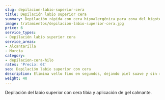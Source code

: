 ```yaml
---
slug: depilacion-labio-superior-cera
title: Depilación labio superior cera
summary: Depilación rápida con cera hipoalergénica para zona del bigote.
image: tratamientos/depilacion-labio-superior-cera.jpg
price: 6
service_types:
- Depilación labio superior cera
service_areas:
- Alcantarilla
- Murcia
category:
- depilacion-cera-hilo
rates: 'Precio: 6€'
seo: Depilación labio superior con cera
description: Elimina vello fino en segundos, dejando piel suave y sin residuo graso.
weight: 40
---
```


Depilación del labio superior con cera tibia y aplicación de gel calmante.

